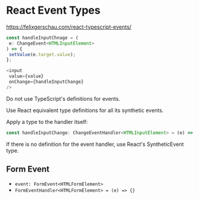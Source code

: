 # React Event Types

https://felixgerschau.com/react-typescript-events/

```js
const handleInputChnage = (
 e: ChangeEvent<HTMLInputElement>
) => {
 setValue(e.target.value);
};

<input 
 value={value} 
 onChange={handleInputChange} 
/>
```

Do not use TypeScript's definitions for events.

Use React equivalent type definitions for all its synthetic events.

Apply a type to the handler itself:

```js
const handleInputChange: ChangeEventHandler<HTMLInputElement> = (e) => {}
```

If there is no definition for the event handler, use React's SyntheticEvent type.

## Form Event

* `event: FormEvent<HTMLFormElement>`
* `FormEventHandler<HTMLFormElement> = (e) => {}`
